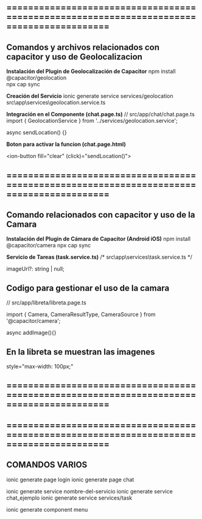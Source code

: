 
## =========================================================================================
## Comandos y archivos relacionados con capacitor y uso de Geolocalizacion


**Instalación del Plugin de Geolocalización de Capacitor**
npm install @capacitor/geolocation    
npx cap sync 


**Creación del Servicio**
ionic generate service services/geolocation
src\app\services\geolocation.service.ts


**Integración en el Componente (chat.page.ts)**
// src/app/chat/chat.page.ts
import { GeolocationService } from '../services/geolocation.service'; <!-- Se importa el servicio -->

async sendLocation() {}   <!-- Metodo encargado de obtener las coordenadas del servicio geolocation y enviarsela al LLM -->


**Boton para activar la funcion (chat.page.html)**
<!-- src/app/chat/chat.page.html -->
<ion-button fill="clear" (click)="sendLocation()">


## =========================================================================================
## Comando relacionados con capacitor y uso de la Camara

**Instalación del Plugin de Cámara de Capacitor (Android iOS)**
npm install @capacitor/camera 
npx cap sync 


**Servicio de Tareas (task.service.ts)**
/* src\app\services\task.service.ts */

imageUrl?: string | null;    <!-- En la interface "task" se añade la opcion de imagen como opcional -->


## Codigo para gestionar el uso de la camara
// src/app/libreta/libreta.page.ts

import { Camera, CameraResultType, CameraSource } from '@capacitor/camera';   <!--  Importar funciones de la camara con capacitor -->

async addImage(){}   <!--  Método para capturar una imagen o seleccionar desde la galería -->


## En la libreta se muestran las imagenes
<!-- src\app\libreta\libreta.page.html  -->
style="max-width: 100px;" 

## =========================================================================================
## =========================================================================================

## COMANDOS VARIOS
ionic generate page login 
ionic generate page chat 

ionic generate service nombre-del-servicio
ionic generate service chat_ejemplo
ionic generate service services/task

ionic generate component menu

